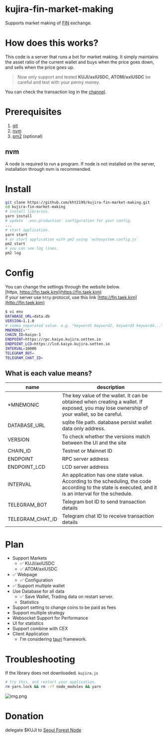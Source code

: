 # kujira-fin-market-making
Supports market making of [FIN](https://fin.kujira.app/) exchange.

# How does this works?
This code is a server that runs a bot for market making. 
It simply maintains the asset ratio of the current wallet and buys when the price goes down,
and sells when the price goes up.  

> Now only support and tested **KUJI/axlUSDC, ATOM/axlUSDC** be careful and test with your penny money. 

You can check the transaction log in the [channel](https://t.me/GreenWhaleKujira).

# Prerequisites
1. [git](https://git-scm.com/downloads)
2. [nvm](https://github.com/nvm-sh/nvm#installing-and-updating)
3. [pm2](https://www.npmjs.com/package/pm2) (optional)

## nvm
A node is required to run a program. 
If node is not installed on the server, installation through nvm is recommended.

# Install
```bash
git clone https://github.com/kht2199/kujira-fin-market-making.git
cd kujira-fin-market-making
# install libraries.
yarn install
# update `.env.production` configuration for your config.
...
# start application.
yarn start
# or start application with pm2 using `echosystem.config.js`
pm2 start
# you can see log lines.
pm2 log
```

# Config
You can change the settings through the website below.   
[https, https://fin.taek.kim](https://fin.taek.kim)  
if your server use `http` protocol, use this link [http://fin.taek.kim](http://fin.taek.kim)
```bash
$ vi env
DATABASE_URL=data.db
VERSION=1.1.0
# comma separated value. e.g. "keyword1 keyword2, keyword3 keyword4..."
MNEMONIC=""
CHAIN_ID=kaiyo-1
ENDPOINT=https://rpc.kaiyo.kujira.setten.io
ENDPOINT_LCD=https://lcd.kaiyo.kujira.setten.io
INTERVAL=10000
TELEGRAM_BOT=
TELEGRAM_CHAT_ID=
```

## What is each value means?
| name             | description                                                                                                                                           |
|------------------|-------------------------------------------------------------------------------------------------------------------------------------------------------|
| *MNEMONIC        | The key value of the wallet. It can be obtained when creating a wallet. If exposed, you may lose ownership of your wallet, so be careful.             |
| DATABASE_URL     | sqlite file path. database persist wallet data only address.                                                                                          |
| VERSION          | To check whether the versions match between the UI and the site                                                                                       |
| CHAIN_ID         | Testnet or Mainnet ID                                                                                                                                 |
| ENDPOINT         | RPC server address                                                                                                                                    |
| ENDPOINT_LCD     | LCD server address                                                                                                                                    |
| INTERVAL         | An application has one state value. According to the scheduling, the code according to the state is executed, and it is an interval for the schedule. |
| TELEGRAM_BOT     | Telegram bot ID to send transaction details                                                                                                           |
| TELEGRAM_CHAT_ID | Telegram chat ID to receive transaction details                                                                                                       |

# Plan
- Support Markets
  - ✅ KUJI/axlUSDC
  - ✅ ATOM/axlUSDC
- ✅ Webpage
  - ✅ Configuration
- ✅ Support multiple wallet
- Use Database for all data
  - ✅ Save Wallet, Trading data on restart server.
  - Statistics
- Support setting to change coins to be paid as fees
- Support multiple strategy
- Websocket Support for Performance
- UI for statistics
- Support combine with CEX
- Client Application
  - I'm considering [tauri](https://tauri.app/) framework.

# Troubleshooting
If the library does not downloaded. `kujira.js`
```bash
# try this, and restart your application.
rm yarn.lock && rm -rf node_modules && yarn
```
![img.png](https://cdn.discordapp.com/attachments/1001151256863191071/1001416928721641593/Screenshot_2022-07-26_at_5.12.21_PM.png)


# Donation
delegate $KUJI to [Seoul Forest Node](https://blue.kujira.app/stake/kujiravaloper1ewcnz9w06u0xpqh9varg87rwnu4hy763uuxz6t)  
